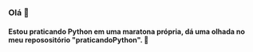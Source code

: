 ### Olá 👋 
#### Estou praticando Python em uma maratona própria, dá uma olhada no meu reposositório "praticandoPython". 🐍
<!--
**ClaudemirWS/ClaudemirWS** is a ✨ _special_ ✨ repository because its `README.md` (this file) appears on your GitHub profile.

Here are some ideas to get you started:

- 🔭 I’m currently working on ...
- 🌱 I’m currently learning ...
- 👯 I’m looking to collaborate on ...
- 🤔 I’m looking for help with ...
- 💬 Ask me about ...
- 📫 How to reach me: ...
- 😄 Pronouns: ...
- ⚡ Fun fact: ...
-->
